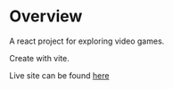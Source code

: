 # Overview

A react project for exploring video games.

Create with vite.

Live site can be found [here](https://game-hub-sooty-one.vercel.app/)
